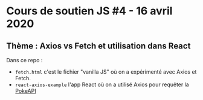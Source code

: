 # Cours de soutien JS #4 - 16 avril 2020

## Thème : Axios vs Fetch et utilisation dans React

Dans ce repo :

* `fetch.html` c'est le fichier "vanilla JS" où on a expérimenté avec Axios et Fetch.
* `react-axios-example` l'app React où on a utilisé Axios pour requêter la [PokeAPI](https://pokeapi.co/)
